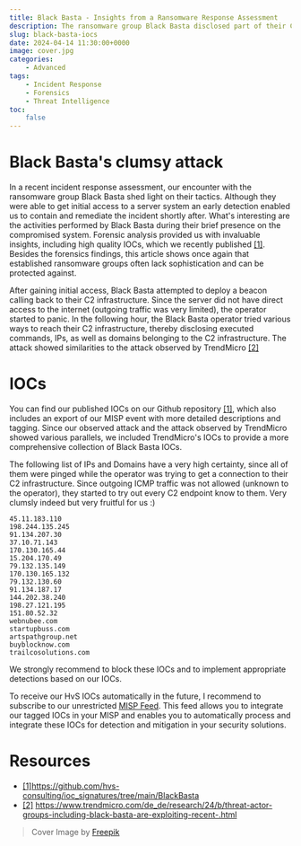 ```yaml
---
title: Black Basta - Insights from a Ransomware Response Assessment
description: The ransomware group Black Basta disclosed part of their C2 infrastructure during a recent attack
slug: black-basta-iocs
date: 2024-04-14 11:30:00+0000
image: cover.jpg
categories:
    - Advanced
tags:
    - Incident Response
    - Forensics
    - Threat Intelligence
toc:
    false
---
```


# Black Basta's clumsy attack

In a recent incident response assessment, our encounter with the ransomware group Black Basta shed light on their tactics. Although they were able to get initial access to a server system an early detection enabled us to contain and remediate the incident shortly after. What's interesting are the activities performed by Black Basta during their brief presence on the compromised system. Forensic analysis provided us with invaluable insights, including high quality IOCs, which we recently published [[1]](https://github.com/hvs-consulting/ioc_signatures/tree/main/BlackBasta). Besides the forensics findings, this article shows once again that established ransomware groups  often lack sophistication and can be protected against.

After gaining initial access, Black Basta attempted to deploy a beacon calling back to their C2 infrastructure. Since the server did not have direct access to the internet (outgoing traffic was very limited), the operator started to panic. In the following hour, the Black Basta operator tried various ways to reach their C2 infrastructure, thereby disclosing executed commands, IPs, as well as domains belonging to the C2 infrastructure. The attack showed similarities to the attack observed by TrendMicro [[2]](https://www.trendmicro.com/de_de/research/24/b/threat-actor-groups-including-black-basta-are-exploiting-recent-.html)

# IOCs
You can find our published IOCs on our Github repository [[1]](https://github.com/hvs-consulting/ioc_signatures/tree/main/BlackBasta), which also includes an export of our MISP event with more detailed descriptions and tagging. Since our observed attack and the attack observed by TrendMicro showed various parallels, we included TrendMicro's IOCs to provide a more comprehensive collection of Black Basta IOCs.

The following list of IPs and Domains have a very high certainty, since all of them were pinged while the operator was trying to get a connection to their C2 infrastructure. Since outgoing ICMP traffic was not allowed (unknown to the operator), they started to try out every C2 endpoint know to them. Very clumsly indeed but very fruitful for us :)
```{linenos=false}
45.11.183.110
198.244.135.245
91.134.207.30
37.10.71.143
170.130.165.44
15.204.170.49
79.132.135.149
170.130.165.132
79.132.130.60
91.134.187.17
144.202.38.240
198.27.121.195
151.80.52.32
webnubee.com
startupbuss.com
artspathgroup.net
buyblocknow.com
trailcosolutions.com
```

We strongly recommend to block these IOCs and to implement appropriate detections based on our IOCs.

To receive our HvS IOCs automatically in the future, I recommend to subscribe to our unrestricted [MISP Feed](https://misp.ir.hvs-consulting.de/feed/unrestricted/). This feed allows you to integrate our tagged IOCs in your MISP and enables you to automatically process and integrate these IOCs for detection and mitigation in your security solutions.

# Resources

* [[1]](https://github.com/hvs-consulting/ioc_signatures/tree/main/BlackBasta)https://github.com/hvs-consulting/ioc_signatures/tree/main/BlackBasta
* [[2]](https://www.trendmicro.com/de_de/research/24/b/threat-actor-groups-including-black-basta-are-exploiting-recent-.html) https://www.trendmicro.com/de_de/research/24/b/threat-actor-groups-including-black-basta-are-exploiting-recent-.html

> Cover Image by [Freepik](https://www.freepik.com/free-photo/multi-colored-psychedelic-background_11761208.htm#&position=46&from_view=collections&uuid=dcbe476a-37f5-4321-baca-55efaff2416d)